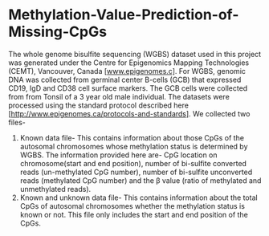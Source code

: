 # Methylation-Value-Prediction-of-Missing-CpGs

The whole genome bisulfite sequencing (WGBS) dataset used in this project was generated under the Centre for Epigenomics Mapping Technologies (CEMT), Vancouver, Canada [www.epigenomes.c]. For WGBS, genomic DNA was collected from germinal center B-cells (GCB) that expressed CD19, IgD and CD38 cell surface markers. The GCB cells were collected from from Tonsil of a 3 year old male individual. The datasets were processed using the standard protocol described here [http://www.epigenomes.ca/protocols-and-standards]. We collected two files-
1. Known data file- This contains information about those CpGs of the autosomal chromosomes whose methylation status is determined by WGBS. The information provided here are- CpG location on chromosome(start and end position), number of bi-sulfite converted reads (un-methylated CpG number), number of bi-sulfite unconverted reads (methylated CpG number) and the β value (ratio of methylated and unmethylated reads).
2. Known and unknown data file- This contains information about the total CpGs of autosomal chromosomes whether the methylation status is known or not. This file only includes the start and end position of the CpGs.
